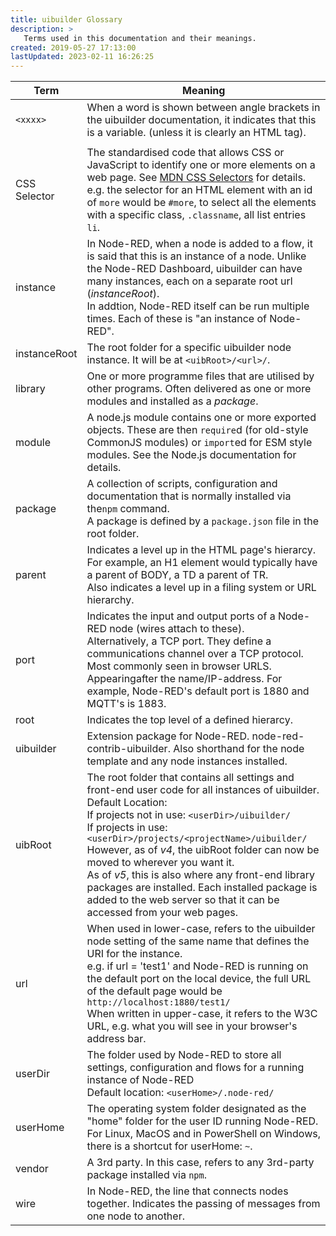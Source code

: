 ```yaml
---
title: uibuilder Glossary
description: >
   Terms used in this documentation and their meanings.
created: 2019-05-27 17:13:00
lastUpdated: 2023-02-11 16:26:25
---
```


| Term         | Meaning                                                      |
| ------------ | ------------------------------------------------------------ |
| `<xxxx>`     | When a word is shown between angle brackets in the uibuilder documentation, it indicates that this is a variable. (unless it is clearly an HTML tag). |
|              |                                                              |
| CSS Selector | The standardised code that allows CSS or JavaScript to identify one or more elements on a web page. See [MDN CSS Selectors](https://developer.mozilla.org/en-US/docs/Web/CSS/CSS_Selectors) for details. e.g. the selector for an HTML element with an id of `more` would be `#more`, to select all the elements with a specific class, `.classname`, all list entries `li`. |
| instance     | In Node-RED, when a node is added to a flow, it is said that this is an instance of a node. Unlike the Node-RED Dashboard, uibuilder can have many instances, each on a separate root url (*instanceRoot*).<br>In addtion, Node-RED itself can be run multiple times. Each of these is "an instance of Node-RED". |
| instanceRoot | The root folder for a specific uibuilder node instance. It will be at `<uibRoot>/<url>/`. |
| library      | One or more programme files that are utilised by other programs. Often delivered as one or more modules and installed as a _package_. |
| module       | A node.js module contains one or more exported objects. These are then `require`d (for old-style CommonJS modules) or `import`ed for ESM style modules. See the Node.js documentation for details. |
| package      | A collection of scripts, configuration and documentation that is normally installed via the`npm` command.<br>A package is defined by a `package.json` file in the root folder. |
| parent       | Indicates a level up in the HTML page's hierarcy. For example, an H1 element would typically have a parent of BODY, a TD a parent of TR.<br />Also indicates a level up in a filing system or URL hierarchy. |
| port         | Indicates the input and output ports of a Node-RED node (wires attach to these).<br />Alternatively, a TCP port. They define a communications channel over a TCP protocol. Most commonly seen in browser URLS. Appearingafter the name/IP-address. For example, Node-RED's default port is 1880 and MQTT's is 1883. |
| root         | Indicates the top level of a defined hierarcy.               |
| uibuilder    | Extension package for Node-RED. node-red-contrib-uibuilder. Also shorthand for the node template and any node instances installed. |
| uibRoot      | The root folder that contains all settings and front-end user code for all instances of uibuilder.<br />Default Location:<br />  If projects not in use: `<userDir>/uibuilder/`<br />  If projects in use: `<userDir>/projects/<projectName>/uibuilder/`<br>However, as of *v4*, the uibRoot folder can now be moved to wherever you want it.<br>As of *v5*, this is also where any front-end library packages are installed. Each installed package is added to the web server so that it can be accessed from your web pages. |
| url          | When used in lower-case, refers to the uibuilder node setting of the same name that defines the URI for the instance.<br />e.g. if url = 'test1' and Node-RED is running on the default port on the local device, the full URL of the default page would be `http://localhost:1880/test1/`<br>When written in upper-case, it refers to the W3C URL, e.g. what you will see in your browser's address bar. |
| userDir      | The folder used by Node-RED to store all settings, configuration and flows for a running instance of Node-RED<br />Default location: `<userHome>/.node-red/` |
| userHome     | The operating system folder designated as the "home" folder for the user ID running Node-RED.<br>For Linux, MacOS and in PowerShell on Windows, there is a shortcut for userHome: `~`. |
| vendor       | A 3rd party. In this case, refers to any 3rd-party package installed via `npm`. |
| wire         | In Node-RED, the line that connects nodes together. Indicates the passing of messages from one node to another. |
